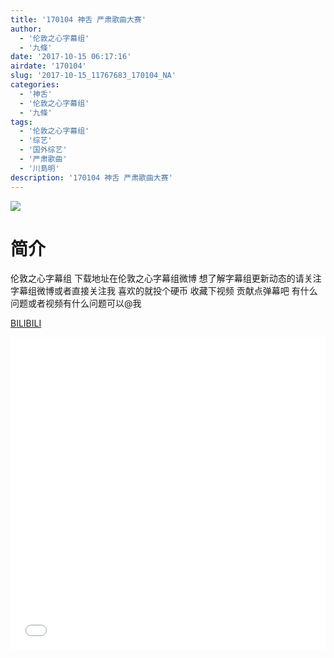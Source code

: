```yaml
---
title: '170104 神舌 严肃歌曲大赛'
author: 
  - '伦敦之心字幕组'
  - '九條'
date: '2017-10-15 06:17:16'
airdate: '170104'
slug: '2017-10-15_11767683_170104_NA'
categories: 
  - '神舌'
  - '伦敦之心字幕组'
  - '九條'
tags: 
  - '伦敦之心字幕组'
  - '综艺'
  - '国外综艺'
  - '严肃歌曲'
  - '川島明'
description: '170104 神舌 严肃歌曲大赛'
---
```


![](https://i.imgur.com/Wcwix1m.jpg)

# 简介  
伦敦之心字幕组
下载地址在伦敦之心字幕组微博 想了解字幕组更新动态的请关注字幕组微博或者直接关注我 喜欢的就投个硬币 收藏下视频 贡献点弹幕吧 有什么问题或者视频有什么问题可以@我

  [BILIBILI](https://www.bilibili.com/video/av11767683/)


  <iframe src="//www.bilibili.com/html/html5player.html?cid=19433044&aid=11767683" width="100%" height="500" frameborder="0" allowfullscreen="allowfullscreen"></iframe>
